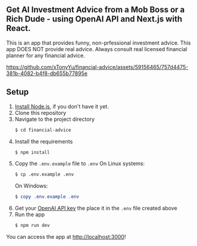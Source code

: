 ## Get AI Investment Advice from a Mob Boss or a Rich Dude - using OpenAI API and Next.js with React.

This is an app that provides funny, non-prfessional investment advice.  This app DOES NOT provide real advice.  Always consult real licensed financial planner for any financial advice.

https://github.com/xTonyYu/financial-advice/assets/59156465/757d4475-381b-4082-b4f8-db655b77895e


## Setup

1. [Install Node.js](https://nodejs.org/en/), if you don't have it yet.
2. Clone this repository
3. Navigate to the project directory
   ```bash
   $ cd financial-advice
   ```
4. Install the requirements
   ```bash
   $ npm install
   ```
5. Copy the `.env.example` file to `.env`
   On Linux systems:
   ```bash
   $ cp .env.example .env
   ```
   On Windows:
   ```powershell
   $ copy .env.example .env
   ```
6. Get your [OpenAI API key](https://platform.openai.com/account/api-keys) the place it in the `.env` file created above
7. Run the app
   ```bash
   $ npm run dev
   ```

You can access the app at [http://localhost:3000](http://localhost:3000)!

